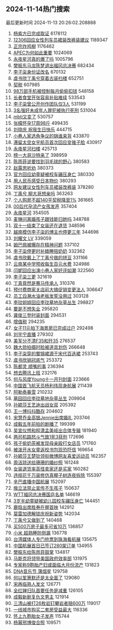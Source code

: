 ## 2024-11-14热门搜索 
最后更新时间 2024-11-13 20:26:02.208888 
1. [杨紫方已完成取证](https://s.weibo.com/weibo?q=%23%E6%9D%A8%E7%B4%AB%E6%96%B9%E5%B7%B2%E5%AE%8C%E6%88%90%E5%8F%96%E8%AF%81%23&t=31&band_rank=1&Refer=top) 6178112
1. [12306回应女性列车员裙装改裤装建议](https://s.weibo.com/weibo?q=%2312306%E5%9B%9E%E5%BA%94%E5%A5%B3%E6%80%A7%E5%88%97%E8%BD%A6%E5%91%98%E8%A3%99%E8%A3%85%E6%94%B9%E8%A3%A4%E8%A3%85%E5%BB%BA%E8%AE%AE%23&t=31&band_rank=1&Refer=top) 1189347
1. [正宗炸鸡柳](https://s.weibo.com/weibo?q=%E6%AD%A3%E5%AE%97%E7%82%B8%E9%B8%A1%E6%9F%B3&t=31&band_rank=2&Refer=top) 1176462
1. [APEC为何如此重要](https://s.weibo.com/weibo?q=%23APEC%E4%B8%BA%E4%BD%95%E5%A6%82%E6%AD%A4%E9%87%8D%E8%A6%81%23&t=31&band_rank=3&Refer=top) 1024069
1. [永夜星河真的爆了吗](https://s.weibo.com/weibo?q=%23%E6%B0%B8%E5%A4%9C%E6%98%9F%E6%B2%B3%E7%9C%9F%E7%9A%84%E7%88%86%E4%BA%86%E5%90%97%23&t=31&band_rank=4&Refer=top) 1005796
1. [樊振东马龙陈梦退出福冈总决赛](https://s.weibo.com/weibo?q=%23%E6%A8%8A%E6%8C%AF%E4%B8%9C%E9%A9%AC%E9%BE%99%E9%99%88%E6%A2%A6%E9%80%80%E5%87%BA%E7%A6%8F%E5%86%88%E6%80%BB%E5%86%B3%E8%B5%9B%23&t=31&band_rank=5&Refer=top) 682434
1. [李子柒身份证改名](https://s.weibo.com/weibo?q=%23%E6%9D%8E%E5%AD%90%E6%9F%92%E8%BA%AB%E4%BB%BD%E8%AF%81%E6%94%B9%E5%90%8D%23&t=31&band_rank=6&Refer=top) 670132
1. [虞书欣丁禹兮穿着古装扫楼](https://s.weibo.com/weibo?q=%23%E8%99%9E%E4%B9%A6%E6%AC%A3%E4%B8%81%E7%A6%B9%E5%85%AE%E7%A9%BF%E7%9D%80%E5%8F%A4%E8%A3%85%E6%89%AB%E6%A5%BC%23&t=31&band_rank=7&Refer=top) 652751
1. [契税](https://s.weibo.com/weibo?q=%E5%A5%91%E7%A8%8E&t=31&band_rank=2&Refer=top) 607985
1. [98万部手机被控制每月偷偷扣钱](https://s.weibo.com/weibo?q=%2398%E4%B8%87%E9%83%A8%E6%89%8B%E6%9C%BA%E8%A2%AB%E6%8E%A7%E5%88%B6%E6%AF%8F%E6%9C%88%E5%81%B7%E5%81%B7%E6%89%A3%E9%92%B1%23&t=31&band_rank=8&Refer=top) 548158
1. [长者食堂开张容易补贴难续](https://s.weibo.com/weibo?q=%23%E9%95%BF%E8%80%85%E9%A3%9F%E5%A0%82%E5%BC%80%E5%BC%A0%E5%AE%B9%E6%98%93%E8%A1%A5%E8%B4%B4%E9%9A%BE%E7%BB%AD%23&t=31&band_rank=9&Refer=top) 533543
1. [李子柒曾公开创作团队仅3人](https://s.weibo.com/weibo?q=%23%E6%9D%8E%E5%AD%90%E6%9F%92%E6%9B%BE%E5%85%AC%E5%BC%80%E5%88%9B%E4%BD%9C%E5%9B%A2%E9%98%9F%E4%BB%853%E4%BA%BA%23&t=31&band_rank=10&Refer=top) 531199
1. [3名强奸未成年人罪犯被执行死刑](https://s.weibo.com/weibo?q=%233%E5%90%8D%E5%BC%BA%E5%A5%B8%E6%9C%AA%E6%88%90%E5%B9%B4%E4%BA%BA%E7%BD%AA%E7%8A%AF%E8%A2%AB%E6%89%A7%E8%A1%8C%E6%AD%BB%E5%88%91%23&t=31&band_rank=11&Refer=top) 531004
1. [mbti又变了](https://s.weibo.com/weibo?q=mbti%E5%8F%88%E5%8F%98%E4%BA%86&t=31&band_rank=12&Refer=top) 530757
1. [张檬怀孕17周98斤](https://s.weibo.com/weibo?q=%23%E5%BC%A0%E6%AA%AC%E6%80%80%E5%AD%9517%E5%91%A898%E6%96%A4%23&t=31&band_rank=13&Refer=top) 499435
1. [刘晓庆 祝我生日快乐](https://s.weibo.com/weibo?q=%E5%88%98%E6%99%93%E5%BA%86%20%E7%A5%9D%E6%88%91%E7%94%9F%E6%97%A5%E5%BF%AB%E4%B9%90&t=31&band_rank=14&Refer=top) 444715
1. [小巷人家选角争议的锅谁来背](https://s.weibo.com/weibo?q=%23%E5%B0%8F%E5%B7%B7%E4%BA%BA%E5%AE%B6%E9%80%89%E8%A7%92%E4%BA%89%E8%AE%AE%E7%9A%84%E9%94%85%E8%B0%81%E6%9D%A5%E8%83%8C%23&t=31&band_rank=15&Refer=top) 433870
1. [滞留太空女宇航员首次回应变锥子脸](https://s.weibo.com/weibo?q=%23%E6%BB%9E%E7%95%99%E5%A4%AA%E7%A9%BA%E5%A5%B3%E5%AE%87%E8%88%AA%E5%91%98%E9%A6%96%E6%AC%A1%E5%9B%9E%E5%BA%94%E5%8F%98%E9%94%A5%E5%AD%90%E8%84%B8%23&t=31&band_rank=4&Refer=top) 430917
1. [永夜星河扫楼](https://s.weibo.com/weibo?q=%E6%B0%B8%E5%A4%9C%E6%98%9F%E6%B2%B3%E6%89%AB%E6%A5%BC&t=31&band_rank=16&Refer=top) 425713
1. [榜一大哥沙特来了](https://s.weibo.com/weibo?q=%23%E6%A6%9C%E4%B8%80%E5%A4%A7%E5%93%A5%E6%B2%99%E7%89%B9%E6%9D%A5%E4%BA%86%23&t=31&band_rank=17&Refer=top) 398959
1. [陈雨菲说要找到羽毛球的野心](https://s.weibo.com/weibo?q=%E9%99%88%E9%9B%A8%E8%8F%B2%E8%AF%B4%E8%A6%81%E6%89%BE%E5%88%B0%E7%BE%BD%E6%AF%9B%E7%90%83%E7%9A%84%E9%87%8E%E5%BF%83&t=31&band_rank=18&Refer=top) 380583
1. [赵露思听劝](https://s.weibo.com/weibo?q=%23%E8%B5%B5%E9%9C%B2%E6%80%9D%E5%90%AC%E5%8A%9D%23&t=31&band_rank=19&Refer=top) 380373
1. [官方回应幼童疑被校车碾压身亡](https://s.weibo.com/weibo?q=%23%E5%AE%98%E6%96%B9%E5%9B%9E%E5%BA%94%E5%B9%BC%E7%AB%A5%E7%96%91%E8%A2%AB%E6%A0%A1%E8%BD%A6%E7%A2%BE%E5%8E%8B%E8%BA%AB%E4%BA%A1%23&t=31&band_rank=20&Refer=top) 380330
1. [用人民币感受日本物价](https://s.weibo.com/weibo?q=%E7%94%A8%E4%BA%BA%E6%B0%91%E5%B8%81%E6%84%9F%E5%8F%97%E6%97%A5%E6%9C%AC%E7%89%A9%E4%BB%B7&t=31&band_rank=21&Refer=top) 380293
1. [网友建议女性列车员裙装改裤装](https://s.weibo.com/weibo?q=%23%E7%BD%91%E5%8F%8B%E5%BB%BA%E8%AE%AE%E5%A5%B3%E6%80%A7%E5%88%97%E8%BD%A6%E5%91%98%E8%A3%99%E8%A3%85%E6%94%B9%E8%A3%A4%E8%A3%85%23&t=31&band_rank=22&Refer=top) 378280
1. [丁禹兮 柳大哥想亲吗](https://s.weibo.com/weibo?q=%E4%B8%81%E7%A6%B9%E5%85%AE%20%E6%9F%B3%E5%A4%A7%E5%93%A5%E6%83%B3%E4%BA%B2%E5%90%97&t=31&band_rank=5&Refer=top) 363263
1. [个人购房不超140平契税降至1%](https://s.weibo.com/weibo?q=%23%E4%B8%AA%E4%BA%BA%E8%B4%AD%E6%88%BF%E4%B8%8D%E8%B6%85140%E5%B9%B3%E5%A5%91%E7%A8%8E%E9%99%8D%E8%87%B31%25%23&t=31&band_rank=6&Refer=top) 361665
1. [00后代孕流产女孩发声](https://s.weibo.com/weibo?q=%2300%E5%90%8E%E4%BB%A3%E5%AD%95%E6%B5%81%E4%BA%A7%E5%A5%B3%E5%AD%A9%E5%8F%91%E5%A3%B0%23&t=31&band_rank=8&Refer=top) 357404
1. [永夜星河](https://s.weibo.com/weibo?q=%E6%B0%B8%E5%A4%9C%E6%98%9F%E6%B2%B3&t=31&band_rank=9&Refer=top) 354505
1. [麦琳问离婚孩子跟钱能归她吗](https://s.weibo.com/weibo?q=%23%E9%BA%A6%E7%90%B3%E9%97%AE%E7%A6%BB%E5%A9%9A%E5%AD%A9%E5%AD%90%E8%B7%9F%E9%92%B1%E8%83%BD%E5%BD%92%E5%A5%B9%E5%90%97%23&t=31&band_rank=23&Refer=top) 348788
1. [双十一结束了女装还在退货](https://s.weibo.com/weibo?q=%23%E5%8F%8C%E5%8D%81%E4%B8%80%E7%BB%93%E6%9D%9F%E4%BA%86%E5%A5%B3%E8%A3%85%E8%BF%98%E5%9C%A8%E9%80%80%E8%B4%A7%23&t=31&band_rank=10&Refer=top) 348596
1. [越南模仿李子柒的博主也停更三年](https://s.weibo.com/weibo?q=%23%E8%B6%8A%E5%8D%97%E6%A8%A1%E4%BB%BF%E6%9D%8E%E5%AD%90%E6%9F%92%E7%9A%84%E5%8D%9A%E4%B8%BB%E4%B9%9F%E5%81%9C%E6%9B%B4%E4%B8%89%E5%B9%B4%23&t=31&band_rank=11&Refer=top) 344696
1. [刘耀文 LV](https://s.weibo.com/weibo?q=%E5%88%98%E8%80%80%E6%96%87%20LV&t=31&band_rank=12&Refer=top) 339059
1. [姆巴佩被曝存在精神问题](https://s.weibo.com/weibo?q=%23%E5%A7%86%E5%B7%B4%E4%BD%A9%E8%A2%AB%E6%9B%9D%E5%AD%98%E5%9C%A8%E7%B2%BE%E7%A5%9E%E9%97%AE%E9%A2%98%23&t=31&band_rank=13&Refer=top) 337102
1. [李子柒停更时补瞌睡陪奶奶](https://s.weibo.com/weibo?q=%23%E6%9D%8E%E5%AD%90%E6%9F%92%E5%81%9C%E6%9B%B4%E6%97%B6%E8%A1%A5%E7%9E%8C%E7%9D%A1%E9%99%AA%E5%A5%B6%E5%A5%B6%23&t=31&band_rank=24&Refer=top) 332362
1. [虞书欣戴上了丁禹兮做的拼豆](https://s.weibo.com/weibo?q=%23%E8%99%9E%E4%B9%A6%E6%AC%A3%E6%88%B4%E4%B8%8A%E4%BA%86%E4%B8%81%E7%A6%B9%E5%85%AE%E5%81%9A%E7%9A%84%E6%8B%BC%E8%B1%86%23&t=31&band_rank=14&Refer=top) 331166
1. [云南某中学预收每生百元水费](https://s.weibo.com/weibo?q=%23%E4%BA%91%E5%8D%97%E6%9F%90%E4%B8%AD%E5%AD%A6%E9%A2%84%E6%94%B6%E6%AF%8F%E7%94%9F%E7%99%BE%E5%85%83%E6%B0%B4%E8%B4%B9%23&t=31&band_rank=15&Refer=top) 324986
1. [闫妮回应出演小巷人家好评如潮](https://s.weibo.com/weibo?q=%23%E9%97%AB%E5%A6%AE%E5%9B%9E%E5%BA%94%E5%87%BA%E6%BC%94%E5%B0%8F%E5%B7%B7%E4%BA%BA%E5%AE%B6%E5%A5%BD%E8%AF%84%E5%A6%82%E6%BD%AE%23&t=31&band_rank=25&Refer=top) 322560
1. [李子柒三更](https://s.weibo.com/weibo?q=%23%E6%9D%8E%E5%AD%90%E6%9F%92%E4%B8%89%E6%9B%B4%23&t=31&band_rank=26&Refer=top) 321619
1. [丁真竟然是赛马传承人](https://s.weibo.com/weibo?q=%23%E4%B8%81%E7%9C%9F%E7%AB%9F%E7%84%B6%E6%98%AF%E8%B5%9B%E9%A9%AC%E4%BC%A0%E6%89%BF%E4%BA%BA%23&t=31&band_rank=18&Refer=top) 310376
1. [预付费商家关店前大搞促销变更法人](https://s.weibo.com/weibo?q=%23%E9%A2%84%E4%BB%98%E8%B4%B9%E5%95%86%E5%AE%B6%E5%85%B3%E5%BA%97%E5%89%8D%E5%A4%A7%E6%90%9E%E4%BF%83%E9%94%80%E5%8F%98%E6%9B%B4%E6%B3%95%E4%BA%BA%23&t=31&band_rank=19&Refer=top) 306647
1. [员工舀潲水油老板发誓没用过](https://s.weibo.com/weibo?q=%23%E5%91%98%E5%B7%A5%E8%88%80%E6%BD%B2%E6%B0%B4%E6%B2%B9%E8%80%81%E6%9D%BF%E5%8F%91%E8%AA%93%E6%B2%A1%E7%94%A8%E8%BF%87%23&t=31&band_rank=20&Refer=top) 303128
1. [李玟姐姐回应李玟墓地杂草丛生](https://s.weibo.com/weibo?q=%23%E6%9D%8E%E7%8E%9F%E5%A7%90%E5%A7%90%E5%9B%9E%E5%BA%94%E6%9D%8E%E7%8E%9F%E5%A2%93%E5%9C%B0%E6%9D%82%E8%8D%89%E4%B8%9B%E7%94%9F%23&t=31&band_rank=21&Refer=top) 298827
1. [要是不想失业](https://s.weibo.com/weibo?q=%E8%A6%81%E6%98%AF%E4%B8%8D%E6%83%B3%E5%A4%B1%E4%B8%9A&t=31&band_rank=27&Refer=top) 295820
1. [龚俊三登时装封面](https://s.weibo.com/weibo?q=%23%E9%BE%9A%E4%BF%8A%E4%B8%89%E7%99%BB%E6%97%B6%E8%A3%85%E5%B0%81%E9%9D%A2%23&t=31&band_rank=22&Refer=top) 294531
1. [增值税](https://s.weibo.com/weibo?q=%E5%A2%9E%E5%80%BC%E7%A8%8E&t=31&band_rank=23&Refer=top) 294235
1. [女子11元拍下海景房已完成过户](https://s.weibo.com/weibo?q=%23%E5%A5%B3%E5%AD%9011%E5%85%83%E6%8B%8D%E4%B8%8B%E6%B5%B7%E6%99%AF%E6%88%BF%E5%B7%B2%E5%AE%8C%E6%88%90%E8%BF%87%E6%88%B7%23&t=31&band_rank=24&Refer=top) 292498
1. [刘宇宁直播](https://s.weibo.com/weibo?q=%E5%88%98%E5%AE%87%E5%AE%81%E7%9B%B4%E6%92%AD&t=31&band_rank=25&Refer=top) 279302
1. [美军分不清F35和歼35](https://s.weibo.com/weibo?q=%23%E7%BE%8E%E5%86%9B%E5%88%86%E4%B8%8D%E6%B8%85F35%E5%92%8C%E6%AD%BC35%23&t=31&band_rank=26&Refer=top) 276537
1. [魏大勋拍摄时脸被道具划伤](https://s.weibo.com/weibo?q=%23%E9%AD%8F%E5%A4%A7%E5%8B%8B%E6%8B%8D%E6%91%84%E6%97%B6%E8%84%B8%E8%A2%AB%E9%81%93%E5%85%B7%E5%88%92%E4%BC%A4%23&t=31&band_rank=27&Refer=top) 266648
1. [李子柒穿的蜀锦裙源于宋代百迭裙](https://s.weibo.com/weibo?q=%23%E6%9D%8E%E5%AD%90%E6%9F%92%E7%A9%BF%E7%9A%84%E8%9C%80%E9%94%A6%E8%A3%99%E6%BA%90%E4%BA%8E%E5%AE%8B%E4%BB%A3%E7%99%BE%E8%BF%AD%E8%A3%99%23&t=31&band_rank=28&Refer=top) 253743
1. [虞书欣销冠底气](https://s.weibo.com/weibo?q=%23%E8%99%9E%E4%B9%A6%E6%AC%A3%E9%94%80%E5%86%A0%E5%BA%95%E6%B0%94%23&t=31&band_rank=28&Refer=top) 253372
1. [陈都灵 顺嘴的事](https://s.weibo.com/weibo?q=%E9%99%88%E9%83%BD%E7%81%B5%20%E9%A1%BA%E5%98%B4%E7%9A%84%E4%BA%8B&t=31&band_rank=29&Refer=top) 236394
1. [想去腾讯上班](https://s.weibo.com/weibo?q=%E6%83%B3%E5%8E%BB%E8%85%BE%E8%AE%AF%E4%B8%8A%E7%8F%AD&t=31&band_rank=29&Refer=top) 232176
1. [何与风度Young十一月刊封面](https://s.weibo.com/weibo?q=%23%E4%BD%95%E4%B8%8E%E9%A3%8E%E5%BA%A6Young%E5%8D%81%E4%B8%80%E6%9C%88%E5%88%8A%E5%B0%81%E9%9D%A2%23&t=31&band_rank=30&Refer=top) 223666
1. [中国首飞航天员杨利伟现身航展](https://s.weibo.com/weibo?q=%23%E4%B8%AD%E5%9B%BD%E9%A6%96%E9%A3%9E%E8%88%AA%E5%A4%A9%E5%91%98%E6%9D%A8%E5%88%A9%E4%BC%9F%E7%8E%B0%E8%BA%AB%E8%88%AA%E5%B1%95%23&t=31&band_rank=30&Refer=top) 211439
1. [阿勒泰暴雪](https://s.weibo.com/weibo?q=%E9%98%BF%E5%8B%92%E6%B3%B0%E6%9A%B4%E9%9B%AA&t=31&band_rank=31&Refer=top) 210232
1. [墓园回应李玟墓地杂草丛生](https://s.weibo.com/weibo?q=%23%E5%A2%93%E5%9B%AD%E5%9B%9E%E5%BA%94%E6%9D%8E%E7%8E%9F%E5%A2%93%E5%9C%B0%E6%9D%82%E8%8D%89%E4%B8%9B%E7%94%9F%23&t=31&band_rank=32&Refer=top) 209904
1. [孙颖莎王艺迪出战女双](https://s.weibo.com/weibo?q=%23%E5%AD%99%E9%A2%96%E8%8E%8E%E7%8E%8B%E8%89%BA%E8%BF%AA%E5%87%BA%E6%88%98%E5%A5%B3%E5%8F%8C%23&t=31&band_rank=33&Refer=top) 205392
1. [王一博抖抖酷存](https://s.weibo.com/weibo?q=%23%E7%8E%8B%E4%B8%80%E5%8D%9A%E6%8A%96%E6%8A%96%E9%85%B7%E5%AD%98%23&t=31&band_rank=34&Refer=top) 204602
1. [宋慧乔金高银Jennie出席婚礼](https://s.weibo.com/weibo?q=%23%E5%AE%8B%E6%85%A7%E4%B9%94%E9%87%91%E9%AB%98%E9%93%B6Jennie%E5%87%BA%E5%B8%AD%E5%A9%9A%E7%A4%BC%23&t=31&band_rank=35&Refer=top) 203746
1. [成毅五年前拍的剧播了](https://s.weibo.com/weibo?q=%23%E6%88%90%E6%AF%85%E4%BA%94%E5%B9%B4%E5%89%8D%E6%8B%8D%E7%9A%84%E5%89%A7%E6%92%AD%E4%BA%86%23&t=31&band_rank=36&Refer=top) 199399
1. [吴宣仪想和程潇孟美岐出合体专辑](https://s.weibo.com/weibo?q=%23%E5%90%B4%E5%AE%A3%E4%BB%AA%E6%83%B3%E5%92%8C%E7%A8%8B%E6%BD%87%E5%AD%9F%E7%BE%8E%E5%B2%90%E5%87%BA%E5%90%88%E4%BD%93%E4%B8%93%E8%BE%91%23&t=31&band_rank=33&Refer=top) 181940
1. [两司机路怒斗气致1死3获刑](https://s.weibo.com/weibo?q=%23%E4%B8%A4%E5%8F%B8%E6%9C%BA%E8%B7%AF%E6%80%92%E6%96%97%E6%B0%94%E8%87%B41%E6%AD%BB3%E8%8E%B7%E5%88%91%23&t=31&band_rank=37&Refer=top) 172696
1. [孩子偷奶茶被发现母亲殴打女店员](https://s.weibo.com/weibo?q=%23%E5%AD%A9%E5%AD%90%E5%81%B7%E5%A5%B6%E8%8C%B6%E8%A2%AB%E5%8F%91%E7%8E%B0%E6%AF%8D%E4%BA%B2%E6%AE%B4%E6%89%93%E5%A5%B3%E5%BA%97%E5%91%98%23&t=31&band_rank=35&Refer=top) 171760
1. [被泼开水女童返校书包现恐吓信](https://s.weibo.com/weibo?q=%23%E8%A2%AB%E6%B3%BC%E5%BC%80%E6%B0%B4%E5%A5%B3%E7%AB%A5%E8%BF%94%E6%A0%A1%E4%B9%A6%E5%8C%85%E7%8E%B0%E6%81%90%E5%90%93%E4%BF%A1%23&t=31&band_rank=38&Refer=top) 169654
1. [孙颖莎王楚钦领衔微博网友喜爱运动员](https://s.weibo.com/weibo?q=%23%E5%AD%99%E9%A2%96%E8%8E%8E%E7%8E%8B%E6%A5%9A%E9%92%A6%E9%A2%86%E8%A1%94%E5%BE%AE%E5%8D%9A%E7%BD%91%E5%8F%8B%E5%96%9C%E7%88%B1%E8%BF%90%E5%8A%A8%E5%91%98%23&t=31&band_rank=36&Refer=top) 162357
1. [周洁琼送给珊珊的婚纱照](https://s.weibo.com/weibo?q=%23%E5%91%A8%E6%B4%81%E7%90%BC%E9%80%81%E7%BB%99%E7%8F%8A%E7%8F%8A%E7%9A%84%E5%A9%9A%E7%BA%B1%E7%85%A7%23&t=31&band_rank=39&Refer=top) 161248
1. [女装退货率高怪卖家还是买家](https://s.weibo.com/weibo?q=%23%E5%A5%B3%E8%A3%85%E9%80%80%E8%B4%A7%E7%8E%87%E9%AB%98%E6%80%AA%E5%8D%96%E5%AE%B6%E8%BF%98%E6%98%AF%E4%B9%B0%E5%AE%B6%23&t=31&band_rank=37&Refer=top) 160282
1. [违规花千万装修仿真椰子树连夜拆除](https://s.weibo.com/weibo?q=%23%E8%BF%9D%E8%A7%84%E8%8A%B1%E5%8D%83%E4%B8%87%E8%A3%85%E4%BF%AE%E4%BB%BF%E7%9C%9F%E6%A4%B0%E5%AD%90%E6%A0%91%E8%BF%9E%E5%A4%9C%E6%8B%86%E9%99%A4%23&t=31&band_rank=40&Refer=top) 155397
1. [辛巴直播中国航展](https://s.weibo.com/weibo?q=%23%E8%BE%9B%E5%B7%B4%E7%9B%B4%E6%92%AD%E4%B8%AD%E5%9B%BD%E8%88%AA%E5%B1%95%23&t=31&band_rank=41&Refer=top) 152097
1. [俄立法禁止宣传不生孩子](https://s.weibo.com/weibo?q=%23%E4%BF%84%E7%AB%8B%E6%B3%95%E7%A6%81%E6%AD%A2%E5%AE%A3%E4%BC%A0%E4%B8%8D%E7%94%9F%E5%AD%A9%E5%AD%90%23&t=31&band_rank=42&Refer=top) 150637
1. [WTT福冈总决赛国乒名单](https://s.weibo.com/weibo?q=%23WTT%E7%A6%8F%E5%86%88%E6%80%BB%E5%86%B3%E8%B5%9B%E5%9B%BD%E4%B9%92%E5%90%8D%E5%8D%95%23&t=31&band_rank=43&Refer=top) 146619
1. [3岁半幼童疑被幼儿园校车碾压身亡](https://s.weibo.com/weibo?q=%233%E5%B2%81%E5%8D%8A%E5%B9%BC%E7%AB%A5%E7%96%91%E8%A2%AB%E5%B9%BC%E5%84%BF%E5%9B%AD%E6%A0%A1%E8%BD%A6%E7%A2%BE%E5%8E%8B%E8%BA%AB%E4%BA%A1%23&t=31&band_rank=38&Refer=top) 144451
1. [鹿晗出席胜券在握首映](https://s.weibo.com/weibo?q=%E9%B9%BF%E6%99%97%E5%87%BA%E5%B8%AD%E8%83%9C%E5%88%B8%E5%9C%A8%E6%8F%A1%E9%A6%96%E6%98%A0&t=31&band_rank=39&Refer=top) 142912
1. [莫雷加德解锁庆祝新姿势](https://s.weibo.com/weibo?q=%23%E8%8E%AB%E9%9B%B7%E5%8A%A0%E5%BE%B7%E8%A7%A3%E9%94%81%E5%BA%86%E7%A5%9D%E6%96%B0%E5%A7%BF%E5%8A%BF%23&t=31&band_rank=44&Refer=top) 142034
1. [丁禹兮又做到了](https://s.weibo.com/weibo?q=%23%E4%B8%81%E7%A6%B9%E5%85%AE%E5%8F%88%E5%81%9A%E5%88%B0%E4%BA%86%23&t=31&band_rank=45&Refer=top) 140468
1. [买500万房子最多可省10万](https://s.weibo.com/weibo?q=%23%E4%B9%B0500%E4%B8%87%E6%88%BF%E5%AD%90%E6%9C%80%E5%A4%9A%E5%8F%AF%E7%9C%8110%E4%B8%87%23&t=31&band_rank=40&Refer=top) 136857
1. [小米 超熟睡防侧漏](https://s.weibo.com/weibo?q=%E5%B0%8F%E7%B1%B3%20%E8%B6%85%E7%86%9F%E7%9D%A1%E9%98%B2%E4%BE%A7%E6%BC%8F&t=31&band_rank=41&Refer=top) 136778
1. [台湾媒体人专门抢票到珠海看航展](https://s.weibo.com/weibo?q=%23%E5%8F%B0%E6%B9%BE%E5%AA%92%E4%BD%93%E4%BA%BA%E4%B8%93%E9%97%A8%E6%8A%A2%E7%A5%A8%E5%88%B0%E7%8F%A0%E6%B5%B7%E7%9C%8B%E8%88%AA%E5%B1%95%23&t=31&band_rank=42&Refer=top) 135675
1. [中国航展首日已签订280架订单](https://s.weibo.com/weibo?q=%23%E4%B8%AD%E5%9B%BD%E8%88%AA%E5%B1%95%E9%A6%96%E6%97%A5%E5%B7%B2%E7%AD%BE%E8%AE%A2280%E6%9E%B6%E8%AE%A2%E5%8D%95%23&t=31&band_rank=46&Refer=top) 134955
1. [樊振东给陈雨菲鼓掌](https://s.weibo.com/weibo?q=%23%E6%A8%8A%E6%8C%AF%E4%B8%9C%E7%BB%99%E9%99%88%E9%9B%A8%E8%8F%B2%E9%BC%93%E6%8E%8C%23&t=31&band_rank=47&Refer=top) 134817
1. [马斯克将领导美国政府效率部](https://s.weibo.com/weibo?q=%23%E9%A9%AC%E6%96%AF%E5%85%8B%E5%B0%86%E9%A2%86%E5%AF%BC%E7%BE%8E%E5%9B%BD%E6%94%BF%E5%BA%9C%E6%95%88%E7%8E%87%E9%83%A8%23&t=31&band_rank=48&Refer=top) 131975
1. [专家称9胞胎产妇或面临大月份流产](https://s.weibo.com/weibo?q=%23%E4%B8%93%E5%AE%B6%E7%A7%B09%E8%83%9E%E8%83%8E%E4%BA%A7%E5%A6%87%E6%88%96%E9%9D%A2%E4%B8%B4%E5%A4%A7%E6%9C%88%E4%BB%BD%E6%B5%81%E4%BA%A7%23&t=31&band_rank=43&Refer=top) 131823
1. [DNA音乐节 蒲熠星](https://s.weibo.com/weibo?q=DNA%E9%9F%B3%E4%B9%90%E8%8A%82%20%E8%92%B2%E7%86%A0%E6%98%9F&t=31&band_rank=44&Refer=top) 129758
1. [何以笙箫默还是太全面了](https://s.weibo.com/weibo?q=%E4%BD%95%E4%BB%A5%E7%AC%99%E7%AE%AB%E9%BB%98%E8%BF%98%E6%98%AF%E5%A4%AA%E5%85%A8%E9%9D%A2%E4%BA%86&t=31&band_rank=49&Refer=top) 129080
1. [宋再临熟人发文](https://s.weibo.com/weibo?q=%23%E5%AE%8B%E5%86%8D%E4%B8%B4%E7%86%9F%E4%BA%BA%E5%8F%91%E6%96%87%23&t=31&band_rank=45&Refer=top) 126771
1. [全红婵归队首要任务是减重](https://s.weibo.com/weibo?q=%23%E5%85%A8%E7%BA%A2%E5%A9%B5%E5%BD%92%E9%98%9F%E9%A6%96%E8%A6%81%E4%BB%BB%E5%8A%A1%E6%98%AF%E5%87%8F%E9%87%8D%23&t=31&band_rank=46&Refer=top) 126105
1. [成毅新剧复仇文男主](https://s.weibo.com/weibo?q=%E6%88%90%E6%AF%85%E6%96%B0%E5%89%A7%E5%A4%8D%E4%BB%87%E6%96%87%E7%94%B7%E4%B8%BB&t=31&band_rank=47&Refer=top) 121914
1. [三清山被打26枚岩钉攀岩者赔600万](https://s.weibo.com/weibo?q=%23%E4%B8%89%E6%B8%85%E5%B1%B1%E8%A2%AB%E6%89%9326%E6%9E%9A%E5%B2%A9%E9%92%89%E6%94%80%E5%B2%A9%E8%80%85%E8%B5%94600%E4%B8%87%23&t=31&band_rank=48&Refer=top) 119017
1. [一线城市购买二套房受益最大](https://s.weibo.com/weibo?q=%23%E4%B8%80%E7%BA%BF%E5%9F%8E%E5%B8%82%E8%B4%AD%E4%B9%B0%E4%BA%8C%E5%A5%97%E6%88%BF%E5%8F%97%E7%9B%8A%E6%9C%80%E5%A4%A7%23&t=31&band_rank=49&Refer=top) 116336
1. [怀上九胞胎女子发声](https://s.weibo.com/weibo?q=%23%E6%80%80%E4%B8%8A%E4%B9%9D%E8%83%9E%E8%83%8E%E5%A5%B3%E5%AD%90%E5%8F%91%E5%A3%B0%23&t=31&band_rank=50&Refer=top) 115744
1. [杨幂邢博俊合照](https://s.weibo.com/weibo?q=%E6%9D%A8%E5%B9%82%E9%82%A2%E5%8D%9A%E4%BF%8A%E5%90%88%E7%85%A7&t=31&band_rank=50&Refer=top) 109571
